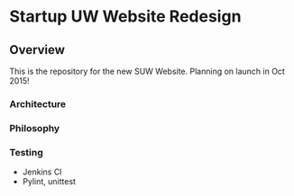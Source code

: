 Startup UW Website Redesign
==================

## Overview

This is the repository for the new SUW Website. Planning on launch in Oct 2015!

### Architecture

### Philosophy

### Testing
- Jenkins CI
- Pylint, unittest
